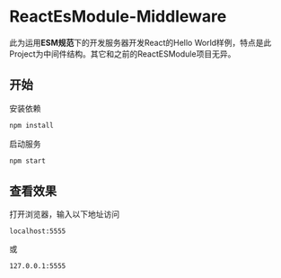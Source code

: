 # ReactEsModule-Middleware

此为运用**ESM规范**下的开发服务器开发React的Hello World样例，特点是此Project为中间件结构。其它和之前的ReactESModule项目无异。

## 开始

安装依赖

```bash
npm install
```

启动服务

```bash
npm start
```

## 查看效果

打开浏览器，输入以下地址访问

```http
localhost:5555
```

或

```http
127.0.0.1:5555
```

